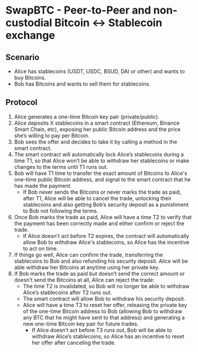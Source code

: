 # SwapBTC - Peer-to-Peer and non-custodial Bitcoin <-> Stablecoin exchange

## Scenario
* Alice has stablecoins (USDT, USDC, BSUD, DAI or other) and wants to buy Bitcoins.
* Bob has Bitcoins and wants to sell them for stablecoins.

## Protocol
 1. Alice generates a one-time Bitcoin key pair (private/public).
 2. Alice deposits X stablecoins in a smart contract (Ethereum, Binance Smart Chain, etc), exposing her public Bitcoin address and the price she’s willing to pay per Bitcoin.
 3. Bob sees the offer and decides to take it by calling a method in the smart contract.
 4. The smart contract will automatically lock Alice’s stablecoins during a time T1, so that Alice won’t be able to withdraw her stablecoins or make changes to the terms until T1 runs out.
 5. Bob will have T1 time to transfer the exact amount of Bitcoins to Alice's one-time public Bitcoin address, and signal to the smart contract that he has made the payment.
    - If Bob never sends the Bitcoins or never marks the trade as paid, after T1, Alice will be able to cancel the trade, unlocking their stablecoins and also getting Bob’s security deposit as a punishment to Bob not following the terms.
 6. Once Bob marks the trade as paid, Alice will have a time T2 to verify that the payment has been correctly made and either confirm or reject the trade.
    - If Alice doesn't act before T2 expires, the contract will automatically allow Bob to withdraw Alice's stablecoins, so Alice has the incentive to act on time.
 7. If things go well, Alice can confirm the trade, transferring the stablecoins to Bob and also refunding his security deposit. Alice will be able withdraw her Bitcoins at anytime using her private key.
 8. If Bob marks the trade as paid but doesn’t send the correct amount or doesn’t send the Bitcoins at all, Alice can reject the trade:
    - The time T2 is invalidated, so Bob will no longer be able to withdraw Alice’s stablecoins after T2 runs out.
    - The smart contract will allow Bob to withdraw his security deposit.
    - Alice will have a time T3 to reset her offer, releasing the private key of the one-time Bitcoin address to Bob (allowing Bob to withdraw any BTC that he might have sent to that address) and generating a new one-time Bitcoin key pair for future trades.
      * If Alice doesn’t act before T3 runs out, Bob will be able to withdraw Alice’s stablecoins, so Alice has an incentive to reset her offer after canceling the trade.
